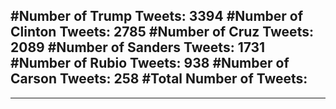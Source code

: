#Number of Trump Tweets: 3394
#Number of Clinton Tweets: 2785
#Number of Cruz Tweets: 2089
#Number of Sanders Tweets: 1731
#Number of Rubio Tweets: 938
#Number of Carson Tweets: 258
#Total Number of Tweets:  
---
---
